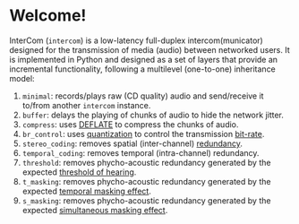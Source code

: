 # Welcome!

InterCom (`intercom`) is a low-latency full-duplex intercom(municator) designed for the transmission of media (audio) between networked users. It is implemented in Python and designed as a set of layers that provide an incremental functionality, following a multilevel (one-to-one) inheritance model:

1. `minimal`: records/plays raw (CD quality) audio and send/receive it to/from another `intercom` instance.
2. `buffer`: delays the playing of chunks of audio to hide the network jitter.
3. `compress`: uses [DEFLATE](https://en.wikipedia.org/wiki/Deflate) to compress the chunks of audio.
4. `br_control`: uses [quantization](https://en.wikipedia.org/wiki/Quantization_(signal_processing)) to control the transmission [bit-rate](https://en.wikipedia.org/wiki/Bit_rate).
5. `stereo_coding`: removes spatial (inter-channel) [redundancy](https://en.wikipedia.org/wiki/Redundancy_(information_theory)).
6. `temporal_coding`: removes temporal (intra-channel) redundancy.
7. `threshold`: removes phycho-acoustic redundancy generated by the expected [threshold of hearing](https://en.wikipedia.org/wiki/Psychoacoustics#Limits_of_perception).
8. `t_masking`: removes phycho-acoustic redundancy generated by the expected [temporal masking effect](https://en.wikipedia.org/wiki/Auditory_masking#Temporal_masking).
9. `s_masking`: removes phycho-acoustic redundancy generated by the expected [simultaneous masking effect](https://en.wikipedia.org/wiki/Auditory_masking#Simultaneous_masking).
